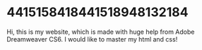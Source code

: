 # 4415158418441518948132184
Hi, this is my website, which is made with huge help from Adobe Dreamweaver CS6. I would like to master my html and css!
